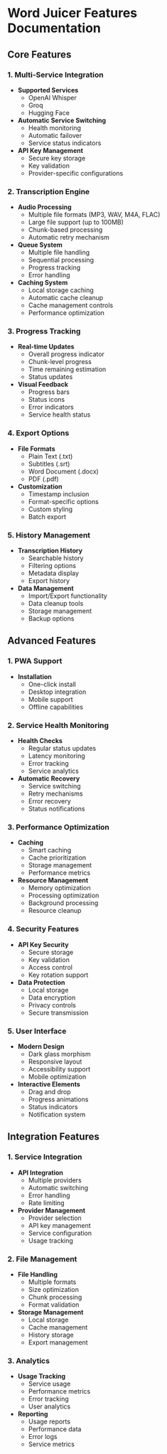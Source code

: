 # Word Juicer Features Documentation

## Core Features

### 1. Multi-Service Integration
- **Supported Services**
  - OpenAI Whisper
  - Groq
  - Hugging Face
- **Automatic Service Switching**
  - Health monitoring
  - Automatic failover
  - Service status indicators
- **API Key Management**
  - Secure key storage
  - Key validation
  - Provider-specific configurations

### 2. Transcription Engine
- **Audio Processing**
  - Multiple file formats (MP3, WAV, M4A, FLAC)
  - Large file support (up to 100MB)
  - Chunk-based processing
  - Automatic retry mechanism
- **Queue System**
  - Multiple file handling
  - Sequential processing
  - Progress tracking
  - Error handling
- **Caching System**
  - Local storage caching
  - Automatic cache cleanup
  - Cache management controls
  - Performance optimization

### 3. Progress Tracking
- **Real-time Updates**
  - Overall progress indicator
  - Chunk-level progress
  - Time remaining estimation
  - Status updates
- **Visual Feedback**
  - Progress bars
  - Status icons
  - Error indicators
  - Service health status

### 4. Export Options
- **File Formats**
  - Plain Text (.txt)
  - Subtitles (.srt)
  - Word Document (.docx)
  - PDF (.pdf)
- **Customization**
  - Timestamp inclusion
  - Format-specific options
  - Custom styling
  - Batch export

### 5. History Management
- **Transcription History**
  - Searchable history
  - Filtering options
  - Metadata display
  - Export history
- **Data Management**
  - Import/Export functionality
  - Data cleanup tools
  - Storage management
  - Backup options

## Advanced Features

### 1. PWA Support
- **Installation**
  - One-click install
  - Desktop integration
  - Mobile support
  - Offline capabilities

### 2. Service Health Monitoring
- **Health Checks**
  - Regular status updates
  - Latency monitoring
  - Error tracking
  - Service analytics
- **Automatic Recovery**
  - Service switching
  - Retry mechanisms
  - Error recovery
  - Status notifications

### 3. Performance Optimization
- **Caching**
  - Smart caching
  - Cache prioritization
  - Storage management
  - Performance metrics
- **Resource Management**
  - Memory optimization
  - Processing optimization
  - Background processing
  - Resource cleanup

### 4. Security Features
- **API Key Security**
  - Secure storage
  - Key validation
  - Access control
  - Key rotation support
- **Data Protection**
  - Local storage
  - Data encryption
  - Privacy controls
  - Secure transmission

### 5. User Interface
- **Modern Design**
  - Dark glass morphism
  - Responsive layout
  - Accessibility support
  - Mobile optimization
- **Interactive Elements**
  - Drag and drop
  - Progress animations
  - Status indicators
  - Notification system

## Integration Features

### 1. Service Integration
- **API Integration**
  - Multiple providers
  - Automatic switching
  - Error handling
  - Rate limiting
- **Provider Management**
  - Provider selection
  - API key management
  - Service configuration
  - Usage tracking

### 2. File Management
- **File Handling**
  - Multiple formats
  - Size optimization
  - Chunk processing
  - Format validation
- **Storage Management**
  - Local storage
  - Cache management
  - History storage
  - Export management

### 3. Analytics
- **Usage Tracking**
  - Service usage
  - Performance metrics
  - Error tracking
  - User analytics
- **Reporting**
  - Usage reports
  - Performance data
  - Error logs
  - Service metrics 